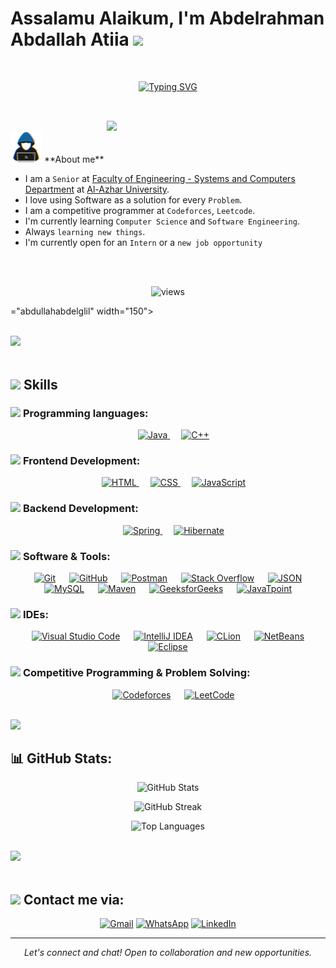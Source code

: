 # <b>Assalamu Alaikum, I'm Abdelrahman Abdallah Atiia</b> <img src="https://media.giphy.com/media/hvRJCLFzcasrR4ia7z/giphy.gif" width="35">

<br>
<p align="center">
<a href="https://git.io/typing-svg"><img src="https://readme-typing-svg.demolab.com?font=Time+New+Roman&color=cyan&size=25&center=true&vCenter=true&width=435&lines=Im+Computer+Science+Student;A+passionate+Spring+Developer;Competitive+Programmer;Coding+geek+..👨‍💻;love+to+talk+to+people,;share+ideas,;and+learn+in+public;If+that+sounds+interesting;Contact+with+me+🤜" alt="Typing SVG" /></a>
</p>

##
<br>
<picture> <img align="right" src="pictures/final.gif" width="350"></picture>
<br>
<picture><img src="https://github.com/0xAbdulKhalid/0xAbdulKhalid/raw/main/assets/mdImages/about_me.gif" width="50"></picture> **About me**

- I am a `Senior` at [Faculty of Engineering - Systems and Computers Department](https://eng-azhar.net/) at [Al-Azhar University](http://azhar.edu.eg/).
- I love using Software as a solution for every `Problem`.
- I am a competitive programmer at `Codeforces`, `Leetcode`.
- I'm currently learning `Computer Science` and `Software Engineering`.
- Always `learning new things`.
- I'm currently open for an `Intern` or a `new job opportunity`

<br><br>
<p align="center"><img src="pictures/views.gif" width="50" alt="views"></p>
="abdullahabdelglil" width="150"> </p>
<br>
<img src="https://user-images.githubusercontent.com/73097560/115834477-dbab4500-a447-11eb-908a-139a6edaec5c.gif"><br><br>

## <img src="https://media2.giphy.com/media/QssGEmpkyEOhBCb7e1/giphy.gif?cid=ecf05e47a0n3gi1bfqntqmob8g9aid1oyj2wr3ds3mg700bl&rid=giphy.gif" width="25"><b> Skills</b>

### <picture> <img src="https://github.com/7oSkaaa/7oSkaaa/blob/main/Images/Programming_Languages.gif?raw=true" width="50">  </picture> Programming languages:
<p align="center"> 
  &emsp;
  <a href="https://www.java.com" target="_blank"> 
    <img alt="Java" src="https://cdn-icons-png.flaticon.com/128/5968/5968282.png" width="60">
  </a> 
  &emsp;
  <a href="https://www.w3schools.com/cpp/" target="_blank"> 
    <img alt="C++" src="https://cdn-icons-png.flaticon.com/128/6132/6132222.png" width="60">
  </a>
</p>

### <picture> <img src="https://github.com/7oSkaaa/7oSkaaa/blob/main/Images/Front_End.gif?raw=true" width="50">  </picture> Frontend Development:
<p align="center"> 
  &emsp; 
  <a href="https://www.w3.org/html/" target="_blank"> 
   <img alt="HTML" src="https://cdn-icons-png.flaticon.com/128/732/732212.png" width="50">
  </a>   
  &emsp;
  <a href="https://www.w3schools.com/css/" target="_blank">
    <img alt="CSS" src="https://cdn-icons-png.flaticon.com/128/732/732190.png" width="50">
  </a> 
  &emsp;
  <a href="https://developer.mozilla.org/en-US/docs/Web/JavaScript" target="_blank"> 
     <img alt="JavaScript" src="https://cdn-icons-png.flaticon.com/128/5968/5968292.png" width="50">
   </a>
</p>

### <picture> <img src="pictures/backend.gif" width="50">  </picture> Backend Development:
<p align="center"> 
&emsp; 
  <a href="https://www.spring.io/" target="_blank"> 
   <img alt="Spring" src="https://www.pngkey.com/png/full/346-3466483_spring-logo-spring-framework.png" width="150">
  </a>  
  &emsp; 
  <a href="https://hibernate.org/" target="_blank"> 
   <img alt="Hibernate" src="pictures/Hibernate_logo_a.png" width="200">
  </a>  
</p>

### <picture> <img src="https://github.com/7oSkaaa/7oSkaaa/blob/main/Images/Software_Tools.gif?raw=true" width="50">  </picture> Software & Tools:
<p align="center">
  &emsp;
    <a href="https://git-scm.com/"><img alt="Git" src="https://git-scm.com/images/logos/downloads/Git-Icon-1788C.png" width="50"></a>
  &emsp;
    <a href="https://github.com/"><img alt="GitHub" src="pictures/github.png" width="50"></a>
  &emsp;
  <a href="https://www.postman.com/"><img alt="Postman" src="https://seeklogo.com/images/P/postman-logo-0087CA0D15-seeklogo.com.png" width="50"></a>
  &emsp;
    <a href="https://stackoverflow.com/"><img alt="Stack Overflow" src="https://upload.wikimedia.org/wikipedia/commons/thumb/e/ef/Stack_Overflow_icon.svg/768px-Stack_Overflow_icon.svg.png" width="50"></a>
  &emsp;
    <a href="https://www.json.org/"><img alt="JSON" src="https://upload.wikimedia.org/wikipedia/commons/thumb/c/c9/JSON_vector_logo.svg/1200px-JSON_vector_logo.svg.png" width="50"></a>
    &emsp;
    <a href="https://www.mysql.com/"><img alt="MySQL" src="pictures/mySqlLogo.png" width="70"></a>
    &emsp;
    <a href="https://maven.apache.org/"><img alt="Maven" src="pictures/maven-apache.jpg" width="90"></a>
    &emsp;
    <a href="https://www.geeksforgeeks.org/"><img alt="GeeksforGeeks" src="https://upload.wikimedia.org/wikipedia/commons/thumb/4/43/GeeksforGeeks.svg/2560px-GeeksforGeeks.svg.png" width="70"></a>
    &emsp;
    <a href="https://www.javatpoint.com/"><img alt="JavaTpoint" src="pictures/javaTpoint.jpeg" width="90"></a>
</p>

### <picture> <img src="https://github.com/7oSkaaa/7oSkaaa/blob/main/Images/IDEs.gif?raw=true" width="50">  </picture> IDEs:
 
<p align="center">
  &emsp;
    <a href="https://code.visualstudio.com/"><img alt="Visual Studio Code" src="https://upload.wikimedia.org/wikipedia/commons/thumb/9/9a/Visual_Studio_Code_1.35_icon.svg/2048px-Visual_Studio_Code_1.35_icon.svg.png" width="50"></a>
  &emsp;
    <a href="https://www.jetbrains.com/idea/"><img alt="IntelliJ IDEA" src="https://upload.wikimedia.org/wikipedia/commons/thumb/9/9c/IntelliJ_IDEA_Icon.svg/1200px-IntelliJ_IDEA_Icon.svg.png" width="50"></a>
    &emsp;
    <a href="https://www.jetbrains.com/clion/"><img alt="CLion" src="https://resources.jetbrains.com/storage/products/clion/img/meta/clion_logo_300x300.png" width="50"></a>
    &emsp;
    <a href="https://netbeans.apache.org/"><img alt="NetBeans" src="pictures/1200px-Apache_NetBeans_Logo.svg.png" width="50"></a>
    &emsp;
    <a href="https://www.eclipse.org/"><img alt="Eclipse" src="pictures/Eclipse-Luna-Logo.svg.png" width="50"></a>
</p>

### <picture> <img src="https://github.com/7oSkaaa/7oSkaaa/blob/main/Images/CP_PS.gif?raw=true" width="50">  </picture> Competitive Programming & Problem Solving:
 
<p align="center">
  &emsp;
    <a href="https://codeforces.com/profile/AbdoAtiia542"><img alt="Codeforces" src="https://codeforces.com/predownloaded/ef/18/ef18d60f29c572514c03183827e1d797145d4149.png" width="60"></a>	
  &emsp;
    <a href="https://leetcode.com/"><img alt="LeetCode" src="https://upload.wikimedia.org/wikipedia/commons/1/19/LeetCode_logo_black.png" width="60"></a>
</p>

<br>
<img src="https://user-images.githubusercontent.com/73097560/115834477-dbab4500-a447-11eb-908a-139a6edaec5c.gif">

## 📊 GitHub Stats:
<p align="center">
  <img src="https://github-readme-stats.vercel.app/api?username=AbdelrahmanAbdallaAtiia&show_icons=true&theme=radical" alt="GitHub Stats">
</p>

<p align="center">
  <img src="https://github-readme-streak-stats.herokuapp.com/?user=AbdelrahmanAbdallaAtiia&theme=radical" alt="GitHub Streak">
</p>

<p align="center">
  <img src="https://github-readme-stats.vercel.app/api/top-langs/?username=AbdelrahmanAbdallaAtiia&layout=compact&theme=radical" alt="Top Languages">
</p>

<br>
<img src="https://user-images.githubusercontent.com/73097560/115834477-dbab4500-a447-11eb-908a-139a6edaec5c.gif"><br><br>

## <picture> <img src="https://cdn-icons-png.flaticon.com/128/7471/7471685.png" width="25"> </picture> Contact me via:<br> 
<p align="center">
	<a href="mailto:abdoatiaa542@gmail.com"><img src="pictures/Gmail_icon_(2020).svg.png" alt="Gmail" width="60"></a> 
	<a href="https://wa.me/+201225280967"><img src="pictures/WhatsApp.svg.webp" alt="WhatsApp" width="50"></a>
	<a href="https://www.linkedin.com/in/abdelrahman-abdalla-atiia-1aa753230/"><img src="pictures/600px-LinkedIn_logo_initials.webp" alt="LinkedIn" width="50"></a>
</p>

---
<p align="center">
  <i>Let's connect and chat! Open to collaboration and new opportunities.</i>
</p>
